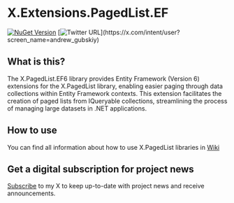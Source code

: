 # X.Extensions.PagedList.EF

[![NuGet Version](http://img.shields.io/nuget/v/X.PagedList.EF6.svg?style=flat)](https://www.nuget.org/packages/X.PagedList.EF6/)
[![Twitter URL](https://img.shields.io/twitter/url/https/x.com/andrew_gubskiy.svg?style=social&label=Follow%20me!)](https://x.com/intent/user?screen_name=andrew_gubskiy)


## What is this?
The X.PagedList.EF6 library provides Entity Framework (Version 6) extensions for the X.PagedList library, enabling easier 
paging through data collections within Entity Framework contexts. This extension facilitates the creation of paged 
lists from IQueryable collections, streamlining the process of managing large datasets in .NET applications.

## How to use
You can find all information about how to use X.PagedList libraries in [Wiki](https://github.com/dncuug/X.PagedList/wiki)

## Get a digital subscription for project news
[Subscribe](https://x.com/intent/user?screen_name=andrew_gubskiy) to my X to keep up-to-date with project news and receive announcements.